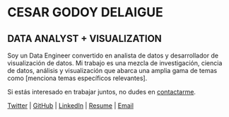 # CESAR GODOY DELAIGUE

## DATA ANALYST + VISUALIZATION

Soy un Data Engineer convertido en analista de datos y desarrollador de visualización de datos. Mi trabajo es una mezcla de investigación, ciencia de datos, análisis y visualización que abarca una amplia gama de temas como [menciona temas específicos relevantes].

Si estás interesado en trabajar juntos, no dudes en [contactarme](mailto:cgodoy.delaigue@gmail.com).

[Twitter](https://twitter.com/tuusuario) | [GitHub](https://github.com/tuusuario) | [LinkedIn](https://linkedin.com/in/tuusuario) | [Resume](#) | [Email](mailto:cgodoy.delaigue@gmail.com)




